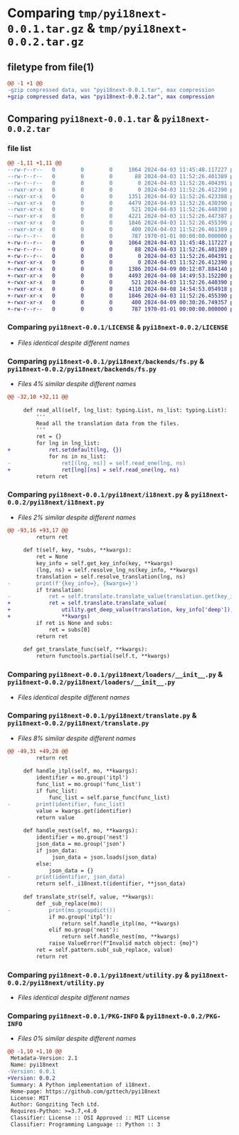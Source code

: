 # Comparing `tmp/pyi18next-0.0.1.tar.gz` & `tmp/pyi18next-0.0.2.tar.gz`

## filetype from file(1)

```diff
@@ -1 +1 @@
-gzip compressed data, was "pyi18next-0.0.1.tar", max compression
+gzip compressed data, was "pyi18next-0.0.2.tar", max compression
```

## Comparing `pyi18next-0.0.1.tar` & `pyi18next-0.0.2.tar`

### file list

```diff
@@ -1,11 +1,11 @@
--rw-r--r--   0        0        0     1064 2024-04-03 11:45:48.117227 pyi18next-0.0.1/LICENSE
--rw-r--r--   0        0        0       88 2024-04-03 11:52:26.401389 pyi18next-0.0.1/README.md
--rw-r--r--   0        0        0        0 2024-04-03 11:52:26.404391 pyi18next-0.0.1/pyi18next/__init__.py
--rwxr-xr-x   0        0        0        0 2024-04-03 11:52:26.412390 pyi18next-0.0.1/pyi18next/backends/__init__.py
--rwxr-xr-x   0        0        0     1351 2024-04-03 11:52:26.423388 pyi18next-0.0.1/pyi18next/backends/fs.py
--rwxr-xr-x   0        0        0     4479 2024-04-03 11:52:26.430390 pyi18next-0.0.1/pyi18next/i18next.py
--rwxr-xr-x   0        0        0      521 2024-04-03 11:52:26.440390 pyi18next-0.0.1/pyi18next/loaders/__init__.py
--rwxr-xr-x   0        0        0     4221 2024-04-03 11:52:26.447387 pyi18next-0.0.1/pyi18next/translate.py
--rwxr-xr-x   0        0        0     1846 2024-04-03 11:52:26.455390 pyi18next-0.0.1/pyi18next/utility.py
--rwxr-xr-x   0        0        0      400 2024-04-03 11:52:26.461389 pyi18next-0.0.1/pyproject.toml
--rw-r--r--   0        0        0      787 1970-01-01 00:00:00.000000 pyi18next-0.0.1/PKG-INFO
+-rw-r--r--   0        0        0     1064 2024-04-03 11:45:48.117227 pyi18next-0.0.2/LICENSE
+-rw-r--r--   0        0        0       88 2024-04-03 11:52:26.401389 pyi18next-0.0.2/README.md
+-rw-r--r--   0        0        0        0 2024-04-03 11:52:26.404391 pyi18next-0.0.2/pyi18next/__init__.py
+-rwxr-xr-x   0        0        0        0 2024-04-03 11:52:26.412390 pyi18next-0.0.2/pyi18next/backends/__init__.py
+-rwxr-xr-x   0        0        0     1386 2024-04-09 00:12:07.884140 pyi18next-0.0.2/pyi18next/backends/fs.py
+-rwxr-xr-x   0        0        0     4493 2024-04-08 14:49:53.152200 pyi18next-0.0.2/pyi18next/i18next.py
+-rwxr-xr-x   0        0        0      521 2024-04-03 11:52:26.440390 pyi18next-0.0.2/pyi18next/loaders/__init__.py
+-rwxr-xr-x   0        0        0     4110 2024-04-08 14:54:53.054918 pyi18next-0.0.2/pyi18next/translate.py
+-rwxr-xr-x   0        0        0     1846 2024-04-03 11:52:26.455390 pyi18next-0.0.2/pyi18next/utility.py
+-rwxr-xr-x   0        0        0      400 2024-04-09 00:30:26.749357 pyi18next-0.0.2/pyproject.toml
+-rw-r--r--   0        0        0      787 1970-01-01 00:00:00.000000 pyi18next-0.0.2/PKG-INFO
```

### Comparing `pyi18next-0.0.1/LICENSE` & `pyi18next-0.0.2/LICENSE`

 * *Files identical despite different names*

### Comparing `pyi18next-0.0.1/pyi18next/backends/fs.py` & `pyi18next-0.0.2/pyi18next/backends/fs.py`

 * *Files 4% similar despite different names*

```diff
@@ -32,10 +32,11 @@
     
     def read_all(self, lng_list: typing.List, ns_list: typing.List):
         '''
         Read all the translation data from the files.
         '''
         ret = {}
         for lng in lng_list:
+            ret.setdefault(lng, {})
             for ns in ns_list:
-                ret[(lng, ns)] = self.read_one(lng, ns)
+                ret[lng][ns] = self.read_one(lng, ns)
         return ret
```

### Comparing `pyi18next-0.0.1/pyi18next/i18next.py` & `pyi18next-0.0.2/pyi18next/i18next.py`

 * *Files 2% similar despite different names*

```diff
@@ -93,16 +93,17 @@
         return ret
 
     def t(self, key, *subs, **kwargs):
         ret = None
         key_info = self.get_key_info(key, **kwargs)
         (lng, ns) = self.resolve_lng_ns(key_info, **kwargs)
         translation = self.resolve_translation(lng, ns)
-        print(f'{key_info=}, {kwargs=}')
         if translation:
-            ret = self.translate.translate_value(translation.get(key_info['key']), **kwargs)
+            ret = self.translate.translate_value(
+                utility.get_deep_value(translation, key_info['deep']),
+                **kwargs)
         if ret is None and subs:
             ret = subs[0]
         return ret
 
     def get_translate_func(self, **kwargs):
         return functools.partial(self.t, **kwargs)
```

### Comparing `pyi18next-0.0.1/pyi18next/loaders/__init__.py` & `pyi18next-0.0.2/pyi18next/loaders/__init__.py`

 * *Files identical despite different names*

### Comparing `pyi18next-0.0.1/pyi18next/translate.py` & `pyi18next-0.0.2/pyi18next/translate.py`

 * *Files 8% similar despite different names*

```diff
@@ -49,31 +49,28 @@
         return ret
 
     def handle_itpl(self, mo, **kwargs):
         identifier = mo.group('itpl')
         func_list = mo.group('func_list')
         if func_list:
             func_list = self.parse_func(func_list)
-        print(identifier, func_list)
         value = kwargs.get(identifier)
         return value
     
     def handle_nest(self, mo, **kwargs):
         identifier = mo.group('nest')
         json_data = mo.group('json')
         if json_data:
              json_data = json.loads(json_data)
         else:
             json_data = {}
-        print(identifier, json_data)
         return self._i18next.t(identifier, **json_data)
 
     def translate_str(self, value, **kwargs):
         def _sub_replace(mo):
-            print(mo.groupdict())
             if mo.group('itpl'):
                 return self.handle_itpl(mo, **kwargs)
             elif mo.group('nest'):
                 return self.handle_nest(mo, **kwargs)
             raise ValueError(f"Invalid match object: {mo}")
         ret = self.pattern.sub(_sub_replace, value)
         return ret
```

### Comparing `pyi18next-0.0.1/pyi18next/utility.py` & `pyi18next-0.0.2/pyi18next/utility.py`

 * *Files identical despite different names*

### Comparing `pyi18next-0.0.1/PKG-INFO` & `pyi18next-0.0.2/PKG-INFO`

 * *Files 0% similar despite different names*

```diff
@@ -1,10 +1,10 @@
 Metadata-Version: 2.1
 Name: pyi18next
-Version: 0.0.1
+Version: 0.0.2
 Summary: A Python implementation of i18next.
 Home-page: https://github.com/gzttech/pyi18next
 License: MIT
 Author: Gongziting Tech Ltd.
 Requires-Python: >=3.7,<4.0
 Classifier: License :: OSI Approved :: MIT License
 Classifier: Programming Language :: Python :: 3
```

